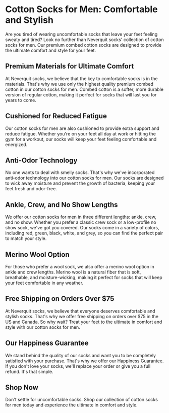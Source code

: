 # Cotton Socks for Men: Comfortable and Stylish

Are you tired of wearing uncomfortable socks that leave your feet feeling sweaty and tired? Look no further than Neverquit socks' collection of cotton socks for men. Our premium combed cotton socks are designed to provide the ultimate comfort and style for your feet.

## Premium Materials for Ultimate Comfort

At Neverquit socks, we believe that the key to comfortable socks is in the materials. That's why we use only the highest quality premium combed cotton in our cotton socks for men. Combed cotton is a softer, more durable version of regular cotton, making it perfect for socks that will last you for years to come.

## Cushioned for Reduced Fatigue

Our cotton socks for men are also cushioned to provide extra support and reduce fatigue. Whether you're on your feet all day at work or hitting the gym for a workout, our socks will keep your feet feeling comfortable and energized.

## Anti-Odor Technology

No one wants to deal with smelly socks. That's why we've incorporated anti-odor technology into our cotton socks for men. Our socks are designed to wick away moisture and prevent the growth of bacteria, keeping your feet fresh and odor-free.

## Ankle, Crew, and No Show Lengths

We offer our cotton socks for men in three different lengths: ankle, crew, and no show. Whether you prefer a classic crew sock or a low-profile no show sock, we've got you covered. Our socks come in a variety of colors, including red, green, black, white, and grey, so you can find the perfect pair to match your style.

## Merino Wool Option

For those who prefer a wool sock, we also offer a merino wool option in ankle and crew lengths. Merino wool is a natural fiber that is soft, breathable, and moisture-wicking, making it perfect for socks that will keep your feet comfortable in any weather.

## Free Shipping on Orders Over $75

At Neverquit socks, we believe that everyone deserves comfortable and stylish socks. That's why we offer free shipping on orders over $75 in the US and Canada. So why wait? Treat your feet to the ultimate in comfort and style with our cotton socks for men.

## Our Happiness Guarantee

We stand behind the quality of our socks and want you to be completely satisfied with your purchase. That's why we offer our Happiness Guarantee. If you don't love your socks, we'll replace your order or give you a full refund. It's that simple.

## Shop Now

Don't settle for uncomfortable socks. Shop our collection of cotton socks for men today and experience the ultimate in comfort and style.